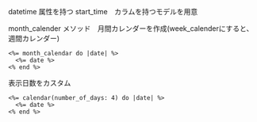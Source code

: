 datetime 属性を持つ start_time　カラムを持つモデルを用意

month_calender メソッド　月間カレンダーを作成(week_calenderにすると、週間カレンダー)
```
<%= month_calendar do |date| %>
  <%= date %>
<% end %>
```

表示日数をカスタム
```
<%= calendar(number_of_days: 4) do |date| %>
  <%= date %>
<% end %>
```
